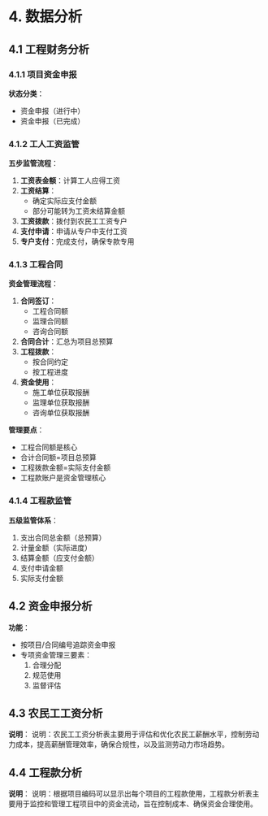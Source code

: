 # 4. 数据分析

## 4.1 工程财务分析

### 4.1.1 项目资金申报
**状态分类**：
- 资金申报（进行中）
- 资金申报（已完成）

### 4.1.2 工人工资监管
**五步监管流程**：
1. **工资表金额**：计算工人应得工资
2. **工资结算**：
   - 确定实际应支付金额
   - 部分可能转为工资未结算金额
3. **工资拨款**：拨付到农民工工资专户
4. **支付申请**：申请从专户中支付工资
5. **专户支付**：完成支付，确保专款专用

### 4.1.3 工程合同
**资金管理流程**：
1. **合同签订**：
   - 工程合同额
   - 监理合同额  
   - 咨询合同额
2. **合同合计**：汇总为项目总预算
3. **工程拨款**：
   - 按合同约定
   - 按工程进度
4. **资金使用**：
   - 施工单位获取报酬
   - 监理单位获取报酬
   - 咨询单位获取报酬

**管理要点**：
- 工程合同额是核心
- 合计合同额=项目总预算
- 工程拨款金额=实际支付金额
- 工程款账户是资金管理核心

### 4.1.4 工程款监管
**五级监管体系**：
1. 支出合同总金额（总预算）
2. 计量金额（实际进度）
3. 结算金额（应支付金额）
4. 支付申请金额
5. 实际支付金额

## 4.2 资金申报分析
**功能**：
- 按项目/合同编号追踪资金申报
- 专项资金管理三要素：
  1. 合理分配
  2. 规范使用
  3. 监督评估

## 4.3 农民工工资分析
**说明**：
说明：农民工工资分析表主要用于评估和优化农民工薪酬水平，控制劳动力成本，提高薪酬管理效率，确保合规性，以及监测劳动力市场趋势。


## 4.4 工程款分析
**说明**：
说明：根据项目编码可以显示出每个项目的工程款使用，工程款分析表主要用于监控和管理工程项目中的资金流动，旨在控制成本、确保资金合理使用。

